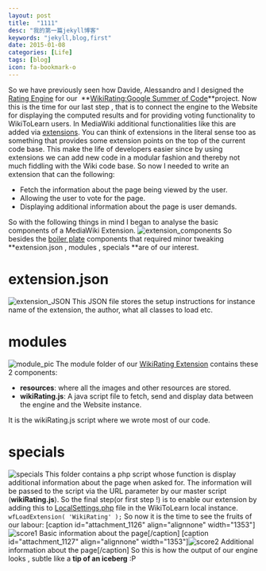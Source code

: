 ```yaml
---
layout: post
title:  "1111"
desc: "我的第一篇jekyll博客"
keywords: "jekyll,blog,first"
date: 2015-01-08
categories: [Life]
tags: [blog]
icon: fa-bookmark-o
---
```


So we have previously seen how Davide, Alessandro and I designed the [Rating Engine](https://keenlearner.wordpress.com/2016/07/25/weve-come-a-long-way-from-where-we-began/) for our  **[WikiRating:Google Summer of Code](https://github.com/WikiToLearn/WikiRating)**project. Now this is the time for our last step , that is to connect the engine to the Website for displaying the computed results and for providing voting functionality to WikiToLearn users. In MediaWiki additional functionalities like this are added via [extensions](https://www.mediawiki.org/wiki/Manual:Extensions). You can think of extensions in the literal sense too as something that provides some extension points on the top of the current code base. This make the life of developers easier since by using extensions we can add new code in a modular fashion and thereby not much fiddling with the Wiki code base. So now I needed to write an extension that can the following:

*   Fetch the information about the page being viewed by the user.
*   Allowing the user to vote for the page.
*   Displaying additional information about the page is user demands.

So with the following things in mind I began to analyse the basic components of a MediaWiki Extension. ![extension_components](https://keenlearner.files.wordpress.com/2016/08/extension_components1.png) So besides the [boiler plate](https://www.mediawiki.org/wiki/Manual:Developing_extensions) components that required minor tweaking **extension.json , modules , specials **are of our interest.

# extension.json

![extension_JSON](https://keenlearner.files.wordpress.com/2016/08/extension_json.png) This JSON file stores the setup instructions for instance name of the extension, the author, what all classes to load etc.

# modules

![module_pic](https://keenlearner.files.wordpress.com/2016/08/module_pic.png) The module folder of our [WikiRating Extension](https://github.com/WikiToLearn/WikiRatingExtension) contains these 2 components:

*   **resources**: where all the images and other resources are stored.
*   **wikiRating.js**: A java script file to fetch, send and display data between the engine and the Website instance.

It is the wikiRating.js script where we wrote most of our code.

# specials

![specials](https://keenlearner.files.wordpress.com/2016/08/specials.png) This folder contains a php script whose function is display additional information about the page when asked for. The information will be passed to the script via the URL parameter by our master script (**wikiRating.js**). So the final step(or first step !) is to enable our extension by adding this to [LocalSettings.php](https://www.mediawiki.org/wiki/Manual:LocalSettings.php) file in the WikiToLearn local instance. `wfLoadExtension( 'WikiRating' );` So now it is the time to see the fruits of our labour: [caption id="attachment_1126" align="alignnone" width="1353"]![score1](https://keenlearner.files.wordpress.com/2016/08/score11.png) Basic information about the page[/caption] [caption id="attachment_1127" align="alignnone" width="1353"]![score2](https://keenlearner.files.wordpress.com/2016/08/score2.png) Additional information about the page[/caption] So this is how the output of our engine looks , subtle like a **tip of an iceberg** :P